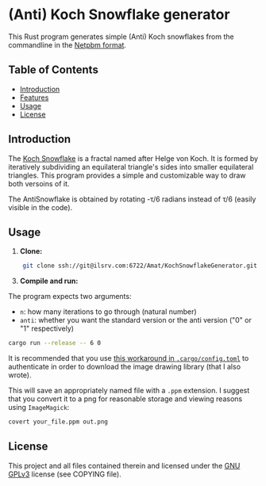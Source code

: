 # (Anti) Koch Snowflake generator

This Rust program generates simple (Anti) Koch snowflakes from the commandline in the [Netpbm format](https://en.wikipedia.org/wiki/Netpbm).

## Table of Contents

- [Introduction](#introduction)
- [Features](#features)
- [Usage](#usage)
- [License](#license)

## Introduction

The [Koch Snowflake](https://en.wikipedia.org/wiki/Koch_snowflake) is a fractal named after Helge von Koch. It is formed by iteratively subdividing an equilateral triangle's sides into smaller equilateral triangles. This program provides a simple and customizable way to draw both versoins of it.

The AntiSnowflake is obtained by rotating -τ/6 radians instead of τ/6 (easily visible in the code).

## Usage

1. **Clone:**

```bash
    git clone ssh://git@ilsrv.com:6722/Amat/KochSnowflakeGenerator.git
```

3. **Compile and run:**

The program expects two arguments:
- `n`: how many iterations to go through (natural number)
- `anti`: whether you want the standard version or the anti version ("0" or "1" respectively)

```bash
cargo run --release -- 6 0
```

It is recommended that you use [this workaround in `.cargo/config.toml`](https://github.com/rust-lang/cargo/issues/2078) to authenticate in order to download the image drawing library (that I also wrote).

This will save an appropriately named file with a `.ppm` extension. I suggest that you convert it to a png for reasonable storage and viewing reasons using `ImageMagick`:

```bash
covert your_file.ppm out.png
```


## License

This project and all files contained therein and licensed under the [GNU GPLv3](https://www.gnu.org/licenses/gpl-3.0.txt) license (see COPYING file).
